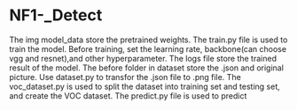 # NF1-_Detect
The img model_data store the pretrained weights.
The train.py file is used to train the model. Before training, set the learning rate, backbone(can choose vgg and resnet),and other hyperparameter.
The logs file store the trained result of the model.
The before folder in dataset store the .json and original picture.
Use dataset.py to transfor the .json file to .png file.
The voc_dataset.py is used to split the dataset into training set and testing set, and create the VOC dataset.
The predict.py file is used to predict
